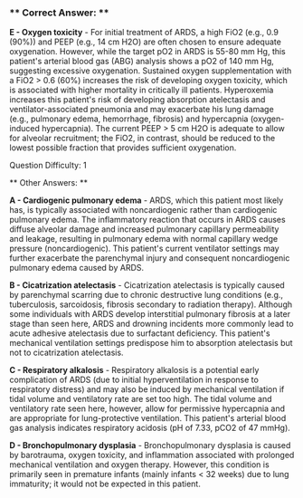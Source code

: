 ### ** Correct Answer: **

**E - Oxygen toxicity** - For initial treatment of ARDS, a high FiO2 (e.g., 0.9 (90%)) and PEEP (e.g., 14 cm H2O) are often chosen to ensure adequate oxygenation. However, while the target pO2 in ARDS is 55-80 mm Hg, this patient's arterial blood gas (ABG) analysis shows a pO2 of 140 mm Hg, suggesting excessive oxygenation. Sustained oxygen supplementation with a FiO2 > 0.6 (60%) increases the risk of developing oxygen toxicity, which is associated with higher mortality in critically ill patients. Hyperoxemia increases this patient's risk of developing absorption atelectasis and ventilator-associated pneumonia and may exacerbate his lung damage (e.g., pulmonary edema, hemorrhage, fibrosis) and hypercapnia (oxygen-induced hypercapnia). The current PEEP > 5 cm H2O is adequate to allow for alveolar recruitment; the FiO2, in contrast, should be reduced to the lowest possible fraction that provides sufficient oxygenation.

Question Difficulty: 1

** Other Answers: **

**A - Cardiogenic pulmonary edema** - ARDS, which this patient most likely has, is typically associated with noncardiogenic rather than cardiogenic pulmonary edema. The inflammatory reaction that occurs in ARDS causes diffuse alveolar damage and increased pulmonary capillary permeability and leakage, resulting in pulmonary edema with normal capillary wedge pressure (noncardiogenic). This patient's current ventilator settings may further exacerbate the parenchymal injury and consequent noncardiogenic pulmonary edema caused by ARDS.

**B - Cicatrization atelectasis** - Cicatrization atelectasis is typically caused by parenchymal scarring due to chronic destructive lung conditions (e.g., tuberculosis, sarcoidosis, fibrosis secondary to radiation therapy). Although some individuals with ARDS develop interstitial pulmonary fibrosis at a later stage than seen here, ARDS and drowning incidents more commonly lead to acute adhesive atelectasis due to surfactant deficiency. This patient's mechanical ventilation settings predispose him to absorption atelectasis but not to cicatrization atelectasis.

**C - Respiratory alkalosis** - Respiratory alkalosis is a potential early complication of ARDS (due to initial hyperventilation in response to respiratory distress) and may also be induced by mechanical ventilation if tidal volume and ventilatory rate are set too high. The tidal volume and ventilatory rate seen here, however, allow for permissive hypercapnia and are appropriate for lung-protective ventilation. This patient's arterial blood gas analysis indicates respiratory acidosis (pH of 7.33, pCO2 of 47 mmHg).

**D - Bronchopulmonary dysplasia** - Bronchopulmonary dysplasia is caused by barotrauma, oxygen toxicity, and inflammation associated with prolonged mechanical ventilation and oxygen therapy. However, this condition is primarily seen in premature infants (mainly infants < 32 weeks) due to lung immaturity; it would not be expected in this patient.

